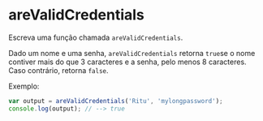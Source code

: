 # areValidCredentials

Escreva uma função chamada `areValidCredentials`.

Dado um nome e uma senha, `areValidCredentials` retorna `true`se o nome
contiver mais do que 3 caracteres e a senha, pelo menos 8 caracteres. Caso
contrário, retorna `false`.

Exemplo:

```javascript
var output = areValidCredentials('Ritu', 'mylongpassword');
console.log(output); // --> true
```
